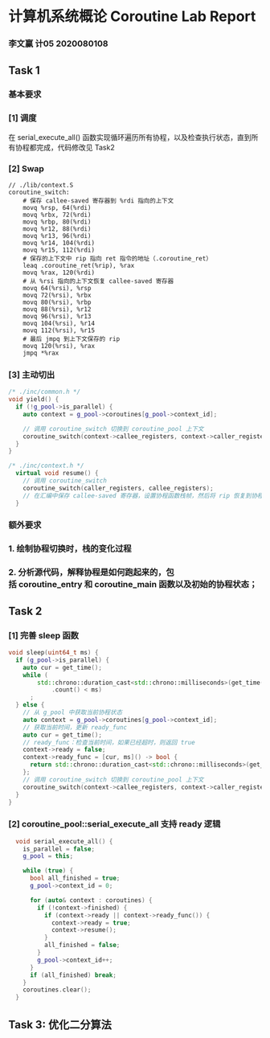 # 计算机系统概论 Coroutine Lab Report
### 李文赢 计05 2020080108

## Task 1
### 基本要求
### [1] 调度
在 serial_execute_all() 函数实现循环遍历所有协程，以及检查执行状态，直到所有协程都完成，代码修改见 Task2

### [2] Swap
```assembly
// ./lib/context.S
coroutine_switch:
    # 保存 callee-saved 寄存器到 %rdi 指向的上下文
    movq %rsp, 64(%rdi)
    movq %rbx, 72(%rdi)
    movq %rbp, 80(%rdi)
    movq %r12, 88(%rdi)
    movq %r13, 96(%rdi)
    movq %r14, 104(%rdi)
    movq %r15, 112(%rdi)
    # 保存的上下文中 rip 指向 ret 指令的地址（.coroutine_ret）
    leaq .coroutine_ret(%rip), %rax
    movq %rax, 120(%rdi)
    # 从 %rsi 指向的上下文恢复 callee-saved 寄存器
    movq 64(%rsi), %rsp
    movq 72(%rsi), %rbx
    movq 80(%rsi), %rbp
    movq 88(%rsi), %r12
    movq 96(%rsi), %r13
    movq 104(%rsi), %r14
    movq 112(%rsi), %r15
    # 最后 jmpq 到上下文保存的 rip
    movq 120(%rsi), %rax
    jmpq *%rax
```

### [3] 主动切出

```C++
/* ./inc/common.h */
void yield() {
  if (!g_pool->is_parallel) {
    auto context = g_pool->coroutines[g_pool->context_id];

    // 调用 coroutine_switch 切换到 coroutine_pool 上下文
    coroutine_switch(context->callee_registers, context->caller_registers);
  }
}
```

```C++
/* ./inc/context.h */
  virtual void resume() {
    // 调用 coroutine_switch
    coroutine_switch(caller_registers, callee_registers);
    // 在汇编中保存 callee-saved 寄存器，设置协程函数栈帧，然后将 rip 恢复到协程 yield 之后所需要执行的指令地址。
  }
```

### 额外要求
### 1. 绘制协程切换时，栈的变化过程


### 2. 分析源代码，解释协程是如何跑起来的，包括 coroutine_entry 和 coroutine_main 函数以及初始的协程状态；


## Task 2
### [1] 完善 sleep 函数
```C++
void sleep(uint64_t ms) {
  if (g_pool->is_parallel) {
    auto cur = get_time();
    while (
        std::chrono::duration_cast<std::chrono::milliseconds>(get_time() - cur)
            .count() < ms)
      ;
  } else {
    // 从 g_pool 中获取当前协程状态
    auto context = g_pool->coroutines[g_pool->context_id];
    // 获取当前时间，更新 ready_func
    auto cur = get_time();
    // ready_func：检查当前时间，如果已经超时，则返回 true  
    context->ready = false;
    context->ready_func = [cur, ms]() -> bool {
      return std::chrono::duration_cast<std::chrono::milliseconds>(get_time()- cur).count() >= ms;
    };
    // 调用 coroutine_switch 切换到 coroutine_pool 上下文
    coroutine_switch(context->callee_registers, context->caller_registers);
  }
}
```

### [2] coroutine_pool::serial_execute_all 支持 ready 逻辑

```C++
  void serial_execute_all() {
    is_parallel = false;
    g_pool = this;

    while (true) {
      bool all_finished = true;
      g_pool->context_id = 0;

      for (auto& context : coroutines) {
        if (!context->finished) {
          if (context->ready || context->ready_func()) {
            context->ready = true;
            context->resume();
          }
          all_finished = false;
        }
        g_pool->context_id++;
      }
      if (all_finished) break;
    }
    coroutines.clear();
  }
```


## Task 3: 优化二分算法
